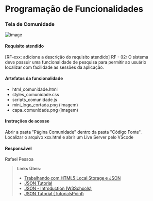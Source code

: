 # Programação de Funcionalidades

### Tela de Comunidade

![image](https://github.com/ICEI-PUC-Minas-PMV-ADS/pmv-ads-2024-1-e1-proj-web-t8-pmv-ads-2024-1-e1-projseniorconnect/assets/105830948/869cc78f-8f16-49e1-b25c-68cc1fe0b2de)

#### Requisito atendido

[RF-xxx: adicione a descrição do requisito atendido]
RF - 02: O sistema deve possuir uma funcionalidade de pesquisa para permitir ao usuário localizar com facilidade as sessões da aplicação.

#### Artefatos da funcionalidade

- html_comunidade.html
- styles_comunidade.css
- scripts_comunidade.js
- mini_logo_cortada.png (imagem)
- capa_comunidade.png (imagem)

#### Instruções de acesso

Abrir a pasta "Página Comunidade" dentro da pasta "Código Fonte". Localizar o arquivo xxx.html e abrir um Live Server pelo VScode

#### Responsável

Rafael Pessoa


> **Links Úteis**:
> - [Trabalhando com HTML5 Local Storage e JSON](https://www.devmedia.com.br/trabalhando-com-html5-local-storage-e-json/29045)
> - [JSON Tutorial](https://www.w3resource.com/JSON)
> - [JSON - Introduction (W3Schools)](https://www.w3schools.com/js/js_json_intro.asp)
> - [JSON Tutorial (TutorialsPoint)](https://www.tutorialspoint.com/json/index.htm)

